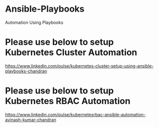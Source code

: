 # Ansible-Playbooks
Automation Using Playbooks

# Please use below to setup Kubernetes Cluster Automation

https://www.linkedin.com/pulse/kubernetes-cluster-setup-using-ansible-playbooks-chandran

# Please use below to setup Kubernetes RBAC Automation

https://www.linkedin.com/pulse/kubernetesrbac-ansible-automation-avinash-kumar-chandran
